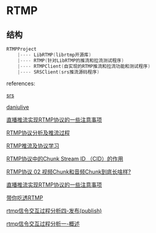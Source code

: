 # RTMP





## 结构

```c++
RTMPProject
    |---- LibRTMP(librtmp开源库)
    |---- RTMP(针对LibRTMP的推流和拉流测试程序)
    |---- RTMPClient(自实现的RTMP推流和拉流功能和测试程序)
    |---- SRSClient(srs推流源码程序)
```







references:

[srs](https://github.com/ossrs/srs)

[daniulive](https://github.com/daniulive/SmarterStreaming)

[直播推流实现RTMP协议的一些注意事项](https://blog.csdn.net/Guofengpu/article/details/73331561)

[RTMP协议分析及推流过程](https://blog.csdn.net/weixin_39371129/article/details/74576960)

[RTMP推流及协议学习](https://blog.csdn.net/lory17/article/details/61916351)

[RTMP协议中的Chunk Stream ID （CID）的作用](https://www.cnblogs.com/doudouyoutang/p/9299704.html)

[RTMP协议 02 视频Chunk和音频Chunk到底长啥样?](https://www.jianshu.com/p/cc813ba41caa)

[直播推流实现RTMP协议的一些注意事项](https://www.jianshu.com/p/00aceabce944)

[带你吃透RTMP](https://www.cnblogs.com/lidabo/p/7233154.html)

[rtmp信令交互过程分析四-发布(publish)](https://blog.csdn.net/Jacob_job/article/details/81866199)

[rtmp信令交互过程分析一-概述](https://blog.csdn.net/Jacob_job/article/details/81866127)







